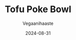 ---
title: "Tofu Poke Bowl"
image: "https://vegaanibotti.lauravuo.me/2024/08/2024-08-31_small.png"
date: 2024-08-31
receipt_url: "https://vegaanihaaste.fi/reseptit/tofu-poke-bowl"
author: "Vegaanihaaste"
---